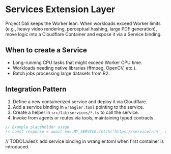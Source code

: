 # Services Extension Layer

Project Dali keeps the Worker lean. When workloads exceed Worker limits (e.g., heavy video rendering, perceptual hashing, large PDF generation), move logic into a Cloudflare Container and expose it via a Service binding.

## When to create a Service
- Long-running CPU tasks that might exceed Worker CPU time.
- Workloads needing native libraries (ffmpeg, OpenCV, etc.).
- Batch jobs processing large datasets from R2.

## Integration Pattern
1. Define a new containerized service and deploy it via Cloudflare.
2. Add a service binding in `wrangler.toml` pointing to the service.
3. Create a helper in `src/lib/services/*.ts` to call the service.
4. Invoke from agents or routes via tools, maintaining typed contracts.

```ts
// Example placeholder usage
// const response = await env.MY_SERVICE.fetch('https://service/run', { method: 'POST', body: JSON.stringify(payload) });
```

// TODO(Jules): add service binding in wrangler.toml when first container is introduced.
